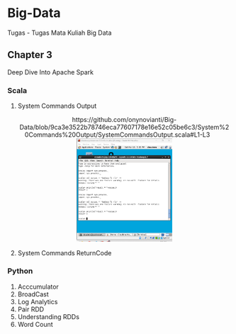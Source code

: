 # Big-Data
Tugas - Tugas Mata Kuliah Big Data

## Chapter 3
Deep Dive Into Apache Spark

### Scala
1. System Commands Output
    <p align="center">
      https://github.com/onynovianti/Big-Data/blob/9ca3e3522b78746eca77607178e16e52c05be6c3/System%20Commands%20Output/SystemCommandsOutput.scala#L1-L3  
    &nbsp; &nbsp; &nbsp; &nbsp;
      <img alt="Dark" src="https://github.com/onynovianti/Big-Data/blob/e0b7b9629f304c5322d93ef6f4724591e30377a8/System%20Commands%20Output/SystemCommandsOutput.png" width="45%">
    </p>
2. System Commands ReturnCode

### Python
1. Acccumulator
2. BroadCast
3. Log Analytics
4. Pair RDD
5. Understanding RDDs
6. Word Count
